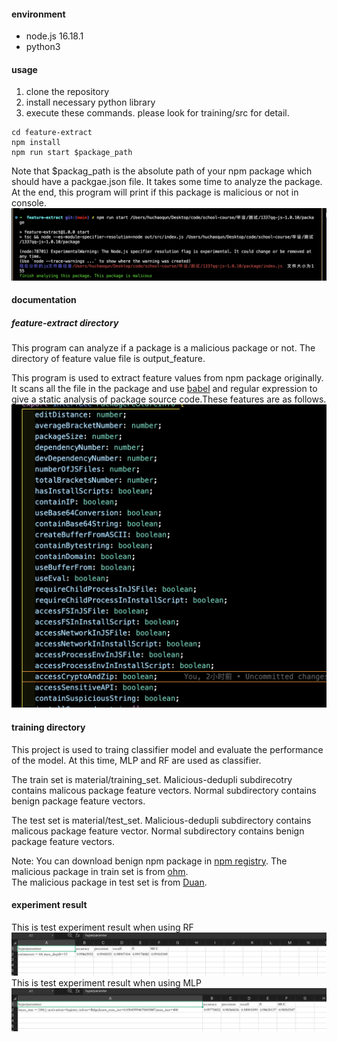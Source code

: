 #### environment
+ node.js 16.18.1
+ python3
#### usage
1. clone the repository 
2. install necessary python library
3.  execute these commands. please look for training/src for detail.
````
cd feature-extract
npm install
npm run start $package_path
````
Note that $packag_path is the absolute path of your npm package which should have a packgae.json file. It takes some time to analyze the package. At the end, this program will print if this package is malicious or not in console.
![alt result](image/截屏2023-02-04%2022.59.34.png)
#### documentation

##### feature-extract directory

This program can analyze if a package is a malicious package or not. The  directory of feature value file is output_feature.  

This program is used to extract feature values from npm package originally. It scans all the file in the package and use [babel](https://github.com/babel/babel) and regular expression to give a static analysis of package source code.These features are as follows.  
![alt features](image/截屏2023-02-04%2022.16.06.png)

#### training directory

This project is used to traing classifier model and evaluate the performance of the model. At this time, MLP and RF are used as classifier.  

The train set is material/training_set. Malicious-dedupli subdirecotry contains malicous package feature vectors. Normal subdirectory contains benign package feature vectors.  


The test set is material/test_set. Malicious-dedupli subdirectory contains malicous package feature vector. Normal subdirectory contains benign package feature vectors.

Note:
You can download benign npm package in [npm registry](https://www.npmjs.com/).
The malicious package in train set is from [ohm](https://dasfreak.github.io/Backstabbers-Knife-Collection/).  
The malicious package in test set is from [Duan](https://github.com/osssanitizer/maloss).
#### experiment result
This is test experiment result when using RF  
![alt RF](image/截屏2023-02-04%2022.51.45.png)  
This is test experiment result when using MLP
![alt MLP](image/截屏2023-02-04%2022.51.16.png)